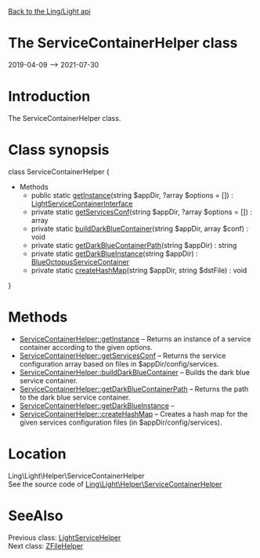 [Back to the Ling/Light api](https://github.com/lingtalfi/Light/blob/master/doc/api/Ling/Light.md)



The ServiceContainerHelper class
================
2019-04-09 --> 2021-07-30






Introduction
============

The ServiceContainerHelper class.



Class synopsis
==============


class <span class="pl-k">ServiceContainerHelper</span>  {

- Methods
    - public static [getInstance](https://github.com/lingtalfi/Light/blob/master/doc/api/Ling/Light/Helper/ServiceContainerHelper/getInstance.md)(string $appDir, ?array $options = []) : [LightServiceContainerInterface](https://github.com/lingtalfi/Light/blob/master/doc/api/Ling/Light/ServiceContainer/LightServiceContainerInterface.md)
    - private static [getServicesConf](https://github.com/lingtalfi/Light/blob/master/doc/api/Ling/Light/Helper/ServiceContainerHelper/getServicesConf.md)(string $appDir, ?array $options = []) : array
    - private static [buildDarkBlueContainer](https://github.com/lingtalfi/Light/blob/master/doc/api/Ling/Light/Helper/ServiceContainerHelper/buildDarkBlueContainer.md)(string $appDir, array $conf) : void
    - private static [getDarkBlueContainerPath](https://github.com/lingtalfi/Light/blob/master/doc/api/Ling/Light/Helper/ServiceContainerHelper/getDarkBlueContainerPath.md)(string $appDir) : string
    - private static [getDarkBlueInstance](https://github.com/lingtalfi/Light/blob/master/doc/api/Ling/Light/Helper/ServiceContainerHelper/getDarkBlueInstance.md)(string $appDir) : [BlueOctopusServiceContainer](https://github.com/lingtalfi/Octopus/blob/master/ServiceContainer/BlueOctopusServiceContainer.php)
    - private static [createHashMap](https://github.com/lingtalfi/Light/blob/master/doc/api/Ling/Light/Helper/ServiceContainerHelper/createHashMap.md)(string $appDir, string $dstFile) : void

}






Methods
==============

- [ServiceContainerHelper::getInstance](https://github.com/lingtalfi/Light/blob/master/doc/api/Ling/Light/Helper/ServiceContainerHelper/getInstance.md) &ndash; Returns an instance of a service container according to the given options.
- [ServiceContainerHelper::getServicesConf](https://github.com/lingtalfi/Light/blob/master/doc/api/Ling/Light/Helper/ServiceContainerHelper/getServicesConf.md) &ndash; Returns the service configuration array based on files in $appDir/config/services.
- [ServiceContainerHelper::buildDarkBlueContainer](https://github.com/lingtalfi/Light/blob/master/doc/api/Ling/Light/Helper/ServiceContainerHelper/buildDarkBlueContainer.md) &ndash; Builds the dark blue service container.
- [ServiceContainerHelper::getDarkBlueContainerPath](https://github.com/lingtalfi/Light/blob/master/doc/api/Ling/Light/Helper/ServiceContainerHelper/getDarkBlueContainerPath.md) &ndash; Returns the path to the dark blue service container.
- [ServiceContainerHelper::getDarkBlueInstance](https://github.com/lingtalfi/Light/blob/master/doc/api/Ling/Light/Helper/ServiceContainerHelper/getDarkBlueInstance.md) &ndash; 
- [ServiceContainerHelper::createHashMap](https://github.com/lingtalfi/Light/blob/master/doc/api/Ling/Light/Helper/ServiceContainerHelper/createHashMap.md) &ndash; Creates a hash map for the given services configuration files (in $appDir/config/services).





Location
=============
Ling\Light\Helper\ServiceContainerHelper<br>
See the source code of [Ling\Light\Helper\ServiceContainerHelper](https://github.com/lingtalfi/Light/blob/master/Helper/ServiceContainerHelper.php)



SeeAlso
==============
Previous class: [LightServiceHelper](https://github.com/lingtalfi/Light/blob/master/doc/api/Ling/Light/Helper/LightServiceHelper.md)<br>Next class: [ZFileHelper](https://github.com/lingtalfi/Light/blob/master/doc/api/Ling/Light/Helper/ZFileHelper.md)<br>
